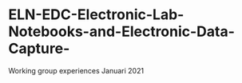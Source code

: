 # ELN-EDC-Electronic-Lab-Notebooks-and-Electronic-Data-Capture-
Working group experiences Januari 2021
